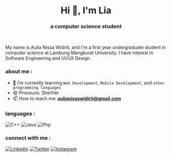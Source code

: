 <h1 align="center">Hi 👋, I'm Lia</h1>
<h3 align="center">a computer science student</h3>

<br>

My name is Aulia Nissa Widirti, and I'm a first year undergraduate student in computer science at Lambung Mangkurat University. I have interest in Software Engineering and UI/UX Design.

<h3>about me :</h3>

- 🌱 I’m currently learning `Web Development`, `Mobile Development`, and `other programming languages`
- 😄 Pronouns: She/Her
- 📫 How to reach me: **aulianissawidirti@gmail.com**

<h3>languages :</h3>

![C++](https://img.shields.io/badge/C%2B%2B-00599C?style=for-the-badge&logo=c%2B%2B&logoColor=white)
![Java](https://img.shields.io/badge/Java-ED8B00?style=for-the-badge&logo=java&logoColor=white)
![Php](https://img.shields.io/badge/PHP-777BB4?style=for-the-badge&logo=php&logoColor=white)

<h3>connect with me :</h3>

[![LinkedIn](https://img.shields.io/badge/linkedin-%230077B5.svg?style=for-the-badge&logo=linkedin&logoColor=white)](https://linkedin.com/in/aulianissawidirti)
[![Twitter](https://img.shields.io/badge/Twitter-1DA1F2?style=for-the-badge&logo=twitter&logoColor=white)](https://twitter.com/liawdrti)
[![Instagram](https://img.shields.io/badge/Instagram-%23E4405F.svg?style=for-the-badge&logo=Instagram&logoColor=white)](https://instagram.com/liawdrti)

<!--
**liawdrti/liawdrti** is a ✨ _special_ ✨ repository because its `README.md` (this file) appears on your GitHub profile.

Here are some ideas to get you started:

- 🔭 I’m currently working on ...
- 🌱 I’m currently learning ...
- 👯 I’m looking to collaborate on ...
- 🤔 I’m looking for help with ...
- 💬 Ask me about ...
- 📫 How to reach me: ...
- 😄 Pronouns: ...
- ⚡ Fun fact: ...
-->
